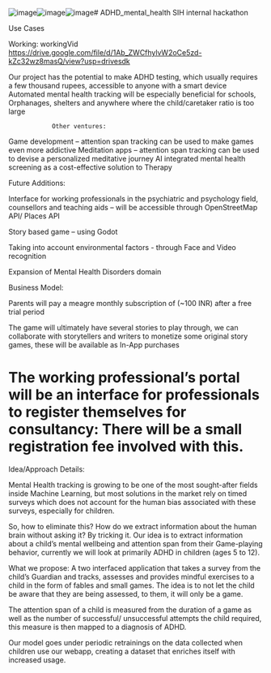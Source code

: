 ![image](https://github.com/ditsughh/ADHD_mental_health/assets/98653619/03279061-4c63-4657-b08c-50013a0017d9)![image](https://github.com/ditsughh/ADHD_mental_health/assets/98653619/ca8224b0-e81a-46f7-9e36-71b5ebce0483)![image](https://github.com/ditsughh/ADHD_mental_health/assets/98653619/1eff7be9-393c-48d7-8890-99d26dffc5e1)# ADHD_mental_health
SIH internal hackathon

Use Cases

Working: workingVid https://drive.google.com/file/d/1Ab_ZWCfhylvW2oCe5zd-kZc32wz8masQ/view?usp=drivesdk


Our project has the potential to make ADHD testing, which usually requires a few thousand rupees, accessible to anyone with a smart device
Automated mental health tracking will be especially beneficial for schools, Orphanages, shelters and anywhere where the child/caretaker ratio is too large

				Other ventures:

Game development – attention span tracking can be used to make games even more addictive
Meditation apps – attention span tracking can be used to devise a personalized meditative journey
AI integrated mental health screening as a cost-effective solution to Therapy


Future Additions:

Interface for working professionals in the psychiatric and psychology field, counsellors and teaching aids – will be accessible through OpenStreetMap API/ Places API 

Story based game – using Godot

Taking into account environmental factors -  through Face and Video recognition

Expansion of Mental Health Disorders domain 




Business Model:

Parents will pay a meagre monthly subscription of (~100 INR) after a free trial period

The game will ultimately have several stories to play through, we can collaborate with storytellers and writers to monetize some original story games, these will be available as In-App purchases

The working professional’s portal will be an interface for professionals to register themselves for consultancy: There will be a small registration fee involved with this.
=======

Idea/Approach Details:

Mental Health tracking is growing to be one of the most sought-after fields inside Machine Learning, but most solutions in the market rely on timed surveys which does not account for the human bias associated with these surveys, especially for children.

So, how to eliminate this? How do we extract information about the human brain without asking it? 
By tricking it. Our idea is to extract information about a child’s mental wellbeing and attention span from their Game-playing behavior, currently we will look at primarily ADHD in children (ages 5 to 12).

What we propose: A two interfaced application that takes a survey from the child’s Guardian and tracks, assesses and provides mindful exercises to a child in the form of fables and small games. The idea is to not let the child be aware that they are being assessed, to them, it will only be a game.

The attention span of a child is measured from the duration of a game as well as the number of successful/ unsuccessful attempts the child required, this measure is then mapped to a diagnosis of ADHD.

Our model goes under periodic retrainings on the data collected when children use our webapp, creating a dataset that enriches itself with increased usage.




